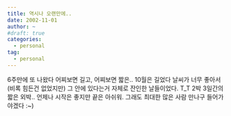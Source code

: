 ```yaml
---
title: 역시나 오랜만에..
date: 2002-11-01
author: ~
#draft: true
categories:
  - personal
tag:
  - personal
---
```




6주만에 또 나왔다
어찌보면 길고, 어찌보면 짧은..
10월은 길었다
날씨가 너무 좋아서 (비록 힘든건 없었지만) 그 안에 있다는거 자체로 잔인한 날들이었다. T_T
2박 3일간의 짧은 외박..
언제나 시작은 좋지만 끝은 아쉬워.
그래도 최대한 많은 사람 만나구 들어가야겠다 :~)


 






